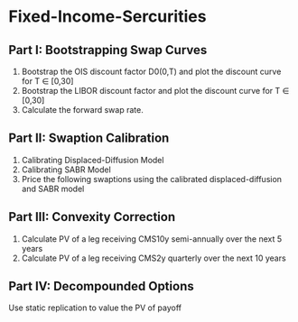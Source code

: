 # Fixed-Income-Sercurities

## Part I: Bootstrapping Swap Curves

1. Bootstrap the OIS discount factor D0(0,T) and plot the discount curve for T ∈ [0,30]
2. Bootstrap the LIBOR discount factor and plot the discount curve for T ∈ [0,30]
3. Calculate the forward swap rate. 

## Part II: Swaption Calibration

1. Calibrating Displaced-Diffusion Model 
2. Calibrating SABR Model
3. Price the following swaptions using the calibrated displaced-diffusion and SABR model

## Part III: Convexity Correction

1. Calculate PV of a leg receiving CMS10y semi-annually over the next 5 years
2. Calculate PV of a leg receiving CMS2y quarterly over the next 10 years

## Part IV: Decompounded Options

Use static replication to value the PV of payoff
